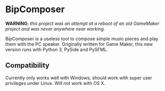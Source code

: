 BipComposer
===========

**WARNING**: *this project was an attempt at a reboot of an old GameMaker project and was never anywhere near working.*

BipComposer is a useless tool to compose simple music pieces and play them with
the PC speaker. Originally written for Game Maker, this new version runs with
Python 3, PySide and PySFML.

Compatibility
-------------

Currently only works well with Windows, should work with super user privileges under
Linux. Will not work with OS X.
